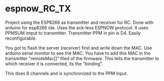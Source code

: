 # espnow_RC_TX

Project using the ESP8266 as transmitter and receiver for RC. Done with arduino for esp8266 ide. Uses the ack-less ESPNOW protocol. It uses PPMSUM imput to transmitter. Transmitter PPM in pin is D4. Easily reconfigurable. 

You got to flash the server (receiver) first and write down the MAC. Use arduino serial monitor to see the MAC. You have to add this MAC in the transmitter "remoteMac[]" filed of the firmware. This tells the transmitter to which receiver it is connected, its the "binding".

This does 8 channels and is synchronized to the PPM input.


